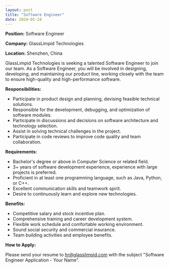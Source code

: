 ```yaml
---
layout: post
title: "Software Engineer"
date: 2024-05-24
---
```


**Position:** Software Engineer

**Company:** GlassLimpid Technologies

**Location:** Shenzhen, China

GlassLimpid Technologies is seeking a talented Software Engineer to join our team. As a Software Engineer, you will be involved in designing, developing, and maintaining our product line, working closely with the team to ensure high-quality and high-performance software.

**Responsibilities:**

- Participate in product design and planning, devising feasible technical solutions.
- Responsible for the development, debugging, and optimization of software modules.
- Participate in discussions and decisions on software architecture and technology selection.
- Assist in solving technical challenges in the project.
- Participate in code reviews to improve code quality and team collaboration.

**Requirements:**

- Bachelor's degree or above in Computer Science or related field.
- 3+ years of software development experience, experience with large projects is preferred.
- Proficient in at least one programming language, such as Java, Python, or C++.
- Excellent communication skills and teamwork spirit.
- Desire to continuously learn and explore new technologies.

**Benefits:**

- Competitive salary and stock incentive plan.
- Comprehensive training and career development system.
- Flexible work schedule and comfortable working environment.
- Sound social security and commercial insurance.
- Team building activities and employee benefits.

**How to Apply:**

Please send your resume to hr@glasslimpid.com with the subject "Software Engineer Application - Your Name".
